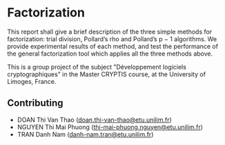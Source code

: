 # Factorization
This report shall give a brief description of the three simple methods for
factorization: trial division, Pollard’s rho and Pollard’s p − 1 algorithms. We
provide experimental results of each method, and test the performance of
the general factorization tool which applies all the three methods above.

This is a group project of the subject "Développement logiciels cryptographiques" in the Master CRYPTIS course, at the University of Limoges, France.
## Contributing
* DOAN Thi Van Thao (doan.thi-van-thao@etu.unilim.fr)
* NGUYEN Thi Mai Phuong (thi-mai-phuong.nguyen@etu.unilim.fr)
* TRAN Danh Nam (danh-nam.tran@etu.unilim.fr)
